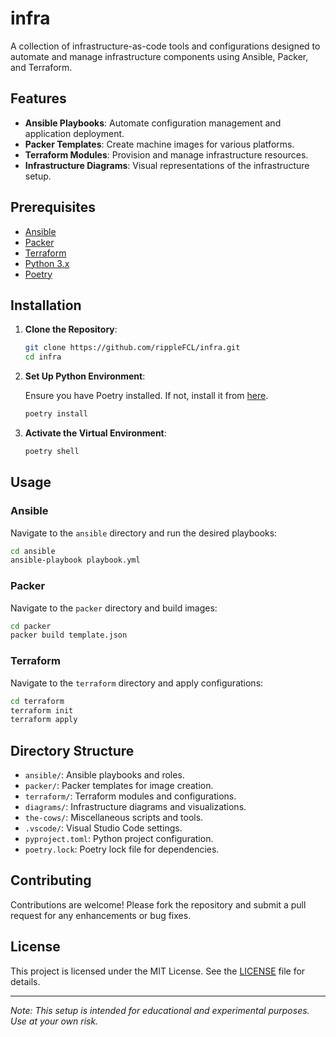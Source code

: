 # infra

A collection of infrastructure-as-code tools and configurations designed to automate and manage infrastructure components using Ansible, Packer, and Terraform.

## Features

- **Ansible Playbooks**: Automate configuration management and application deployment.
- **Packer Templates**: Create machine images for various platforms.
- **Terraform Modules**: Provision and manage infrastructure resources.
- **Infrastructure Diagrams**: Visual representations of the infrastructure setup.

## Prerequisites

- [Ansible](https://www.ansible.com/)
- [Packer](https://www.packer.io/)
- [Terraform](https://www.terraform.io/)
- [Python 3.x](https://www.python.org/)
- [Poetry](https://python-poetry.org/)

## Installation

1. **Clone the Repository**:

   ```bash
   git clone https://github.com/rippleFCL/infra.git
   cd infra
   ```

2. **Set Up Python Environment**:

   Ensure you have Poetry installed. If not, install it from [here](https://python-poetry.org/docs/#installation).

   ```bash
   poetry install
   ```

3. **Activate the Virtual Environment**:

   ```bash
   poetry shell
   ```

## Usage

### Ansible

Navigate to the `ansible` directory and run the desired playbooks:

```bash
cd ansible
ansible-playbook playbook.yml
```

### Packer

Navigate to the `packer` directory and build images:

```bash
cd packer
packer build template.json
```

### Terraform

Navigate to the `terraform` directory and apply configurations:

```bash
cd terraform
terraform init
terraform apply
```

## Directory Structure

- `ansible/`: Ansible playbooks and roles.
- `packer/`: Packer templates for image creation.
- `terraform/`: Terraform modules and configurations.
- `diagrams/`: Infrastructure diagrams and visualizations.
- `the-cows/`: Miscellaneous scripts and tools.
- `.vscode/`: Visual Studio Code settings.
- `pyproject.toml`: Python project configuration.
- `poetry.lock`: Poetry lock file for dependencies.

## Contributing

Contributions are welcome! Please fork the repository and submit a pull request for any enhancements or bug fixes.

## License

This project is licensed under the MIT License. See the [LICENSE](LICENSE) file for details.

---

*Note: This setup is intended for educational and experimental purposes. Use at your own risk.* 
